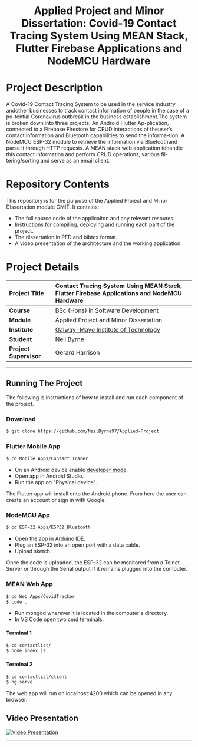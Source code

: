 <h1 align="center">Applied Project and Minor Dissertation: 
Covid-19 Contact Tracing System Using MEAN Stack, 
Flutter Firebase Applications and NodeMCU Hardware

# Project Description
A Covid-19 Contact Tracing System to be used in the service industry andother businesses to track contact information of people in the case of a po-tential Coronavirus outbreak in the business establishment.The system is broken down into three projects. An Android Flutter Ap-plication, connected to a Firebase Firestore for CRUD interactions of theuser’s contact information and Bluetooth capabilities to send the informa-tion. A NodeMCU ESP-32 module to retrieve the information via Bluetoothand parse it through HTTP requests. A MEAN stack web application tohandle this contact information and perform CRUD operations, various fil-tering/sorting and serve as an email client.


# Repository Contents
This repository is for the purpose of the Applied Project and Minor Dissertation module GMIT. It contains:
* The full source code of the applicaiton and any relevant resoures.
* Instructions for compiling, deploying and running each part of the project.
* The dissertation in PFD and bibtex format.
* A video presentation of the architecture and the working application.



# Project Details
| **Project Title** | Contact Tracing System Using MEAN Stack, Flutter Firebase Applications and NodeMCU Hardware |
| :------------- |:-------------|
| **Course**              | BSc (Hons) in Software Development |
| **Module**              | Applied Project and Minor Dissertation |
| **Institute**           | [Galway-Mayo Institute of Technology](https://www.gmit.ie/) |
| **Student**             | [Neil Byrne](https://github.com/NeilByrne97) |
| **Project Supervisor**      | Gerard Harrison |

***

## Running The Project
The following is instructions of how to install and run each component of the project.

### Download

```bash
$ git clone https://github.com/NeilByrne97/Applied-Project
```

### Flutter Mobile App
```bash
$ cd Mobile Apps/Contact Tracer
```
- On an Android device enable [developer mode](https://developer.android.com/studio/debug/dev-options).
- Open app in Android Studio.
- Run the app on "Physical device".

The Flutter app will install onto the Android phone. From here the user can create an account or 
sign in with Google.

### NodeMCU App
```bash
$ cd ESP-32 Apps/ESP32_Bluetooth
```
- Open the app in Arduino IDE.
- Plug an ESP-32 into an open port with a data cable.
- Upload sketch.

Once the code is uploaded, the ESP-32 can be monitored from a Telnet Server or through
the Serial output if it remains plugged into the computer.

### MEAN Web App
```bash
$ cd Web Apps/CovidTracker
$ code .
```
- Run mongod wherever it is located in the computer's directory.
- In VS Code open two cmd terminals.

#### Terminal 1
```bash
$ cd contactlist/
$ node index.js
```

#### Terminal 2
```bash
$ cd contactlist/client
$ ng serve
```

The web app will run on localhost:4200 which can be opened in any browser.



## Video Presentation
[![Video Presentation](https://img.youtube.com/vi/t3jqQkUNky0/0.jpg)](https://www.youtube.com/watch?v=t3jqQkUNky0)

***



